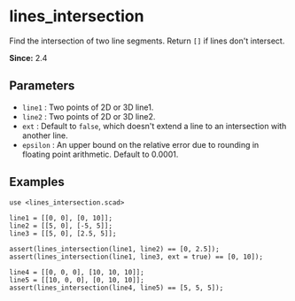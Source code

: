# lines_intersection

Find the intersection of two line segments. Return `[]` if lines don't intersect.

**Since:** 2.4

## Parameters

- `line1` : Two points of 2D or 3D line1.
- `line2` : Two points of 2D or 3D line2.
- `ext` : Default to `false`, which doesn't extend a line to an intersection with another line. 
- `epsilon` : An upper bound on the relative error due to rounding in floating point arithmetic. Default to 0.0001.

## Examples

    use <lines_intersection.scad>

    line1 = [[0, 0], [0, 10]];
    line2 = [[5, 0], [-5, 5]];
    line3 = [[5, 0], [2.5, 5]];

    assert(lines_intersection(line1, line2) == [0, 2.5]);
    assert(lines_intersection(line1, line3, ext = true) == [0, 10]);

    line4 = [[0, 0, 0], [10, 10, 10]];
    line5 = [[10, 0, 0], [0, 10, 10]];
    assert(lines_intersection(line4, line5) == [5, 5, 5]);